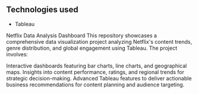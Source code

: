 ## Technologies used
- Tableau



Netflix Data Analysis Dashboard
This repository showcases a comprehensive data visualization project analyzing Netflix's content trends, genre distribution, and global engagement using Tableau. The project involves:

Interactive dashboards featuring bar charts, line charts, and geographical maps.
Insights into content performance, ratings, and regional trends for strategic decision-making.
Advanced Tableau features to deliver actionable business recommendations for content planning and audience targeting.
